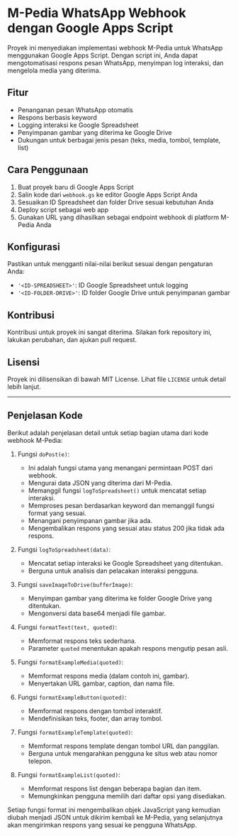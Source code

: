 # M-Pedia WhatsApp Webhook dengan Google Apps Script

Proyek ini menyediakan implementasi webhook M-Pedia untuk WhatsApp menggunakan Google Apps Script. Dengan script ini, Anda dapat mengotomatisasi respons pesan WhatsApp, menyimpan log interaksi, dan mengelola media yang diterima.

## Fitur

- Penanganan pesan WhatsApp otomatis
- Respons berbasis keyword
- Logging interaksi ke Google Spreadsheet
- Penyimpanan gambar yang diterima ke Google Drive
- Dukungan untuk berbagai jenis pesan (teks, media, tombol, template, list)

## Cara Penggunaan

1. Buat proyek baru di Google Apps Script
2. Salin kode dari `webhook.gs` ke editor Google Apps Script Anda
3. Sesuaikan ID Spreadsheet dan folder Drive sesuai kebutuhan Anda
4. Deploy script sebagai web app
5. Gunakan URL yang dihasilkan sebagai endpoint webhook di platform M-Pedia Anda

## Konfigurasi

Pastikan untuk mengganti nilai-nilai berikut sesuai dengan pengaturan Anda:

- `'<ID-SPREADSHEET>'`: ID Google Spreadsheet untuk logging
- `'<ID-FOLDER-DRIVE>'`: ID folder Google Drive untuk penyimpanan gambar

## Kontribusi

Kontribusi untuk proyek ini sangat diterima. Silakan fork repository ini, lakukan perubahan, dan ajukan pull request.

## Lisensi

Proyek ini dilisensikan di bawah MIT License. Lihat file `LICENSE` untuk detail lebih lanjut.

---

## Penjelasan Kode

Berikut adalah penjelasan detail untuk setiap bagian utama dari kode webhook M-Pedia:

1. Fungsi `doPost(e)`:
   - Ini adalah fungsi utama yang menangani permintaan POST dari webhook.
   - Mengurai data JSON yang diterima dari M-Pedia.
   - Memanggil fungsi `logToSpreadsheet()` untuk mencatat setiap interaksi.
   - Memproses pesan berdasarkan keyword dan memanggil fungsi format yang sesuai.
   - Menangani penyimpanan gambar jika ada.
   - Mengembalikan respons yang sesuai atau status 200 jika tidak ada respons.

2. Fungsi `logToSpreadsheet(data)`:
   - Mencatat setiap interaksi ke Google Spreadsheet yang ditentukan.
   - Berguna untuk analisis dan pelacakan interaksi pengguna.

3. Fungsi `saveImageToDrive(bufferImage)`:
   - Menyimpan gambar yang diterima ke folder Google Drive yang ditentukan.
   - Mengonversi data base64 menjadi file gambar.

4. Fungsi `formatText(text, quoted)`:
   - Memformat respons teks sederhana.
   - Parameter `quoted` menentukan apakah respons mengutip pesan asli.

5. Fungsi `formatExampleMedia(quoted)`:
   - Memformat respons media (dalam contoh ini, gambar).
   - Menyertakan URL gambar, caption, dan nama file.

6. Fungsi `formatExampleButton(quoted)`:
   - Memformat respons dengan tombol interaktif.
   - Mendefinisikan teks, footer, dan array tombol.

7. Fungsi `formatExampleTemplate(quoted)`:
   - Memformat respons template dengan tombol URL dan panggilan.
   - Berguna untuk mengarahkan pengguna ke situs web atau nomor telepon.

8. Fungsi `formatExampleList(quoted)`:
   - Memformat respons list dengan beberapa bagian dan item.
   - Memungkinkan pengguna memilih dari daftar opsi yang disediakan.

Setiap fungsi format ini mengembalikan objek JavaScript yang kemudian diubah menjadi JSON untuk dikirim kembali ke M-Pedia, yang selanjutnya akan mengirimkan respons yang sesuai ke pengguna WhatsApp.
